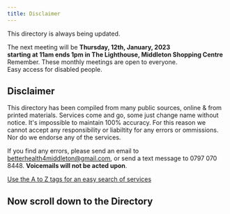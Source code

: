 ```yaml
---
title: Disclaimer
---
```


This directory is always being updated.

The next meeting will be **Thursday, 12th, January, 2023**  
**starting at 11am ends 1pm in The Lighthouse, Middleton Shopping Centre**  
Remember. These monthly meetings are open to everyone.  
Easy access for disabled people.

## Disclaimer

This directory has been compiled from many public sources, online & from printed materials. Services come and go, some  just change name without notice. It's impossible to  maintain 100% accuracy.  For this reason we cannot accept any responsibility or liabiltity for any errors or ommissions.  Nor do we endorse any of the services.

If you find any errors, please send an email to [betterhealth4middleton@gmail.com](mailto:betterhealth4middleton@gmail.com), or send a  text message to 0797 070 8448. **Voicemails will not be acted upon**.

<a href="/tags" class="button">Use the A to Z tags for an easy search of services</a>

## Now scroll down to the Directory  
